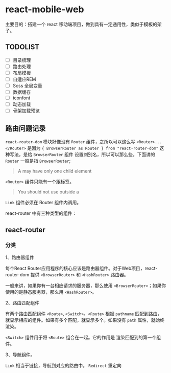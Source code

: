 # react-mobile-web

主要目的：搭建一个 react 移动端项目，做到具有一定通用性，类似于模板的架子。

## TODOLIST

- [ ] 目录梳理
- [ ] 路由处理
- [ ] 布局模板
- [ ] 自适应REM
- [ ] Scss 全局变量
- [ ] 数据缓存
- [ ] iconfont
- [ ] 动态加载
- [ ] 骨架加载预览

## 路由问题记录

`react-router-dom` 模块好像没有 `Router` 组件，之所以可以这么写 `<Router>...</Router>` 是因为 `{ BrowserRouter as Router } from "react-router-dom"` 这种写法，是给 `BrowserRouter` 组件 设置刘别名，所以可以那么些。下面讲的 `Router` 一般是指 `BrowserRouter`;

> A <Router> may have only one child element

`<Router>` 组件只能有一个跟标签。

> You should not use <Link> outside a <Router>

`Link` 组件必须在 Router 组件内调用。

react-router 中有三种类型的组件：

## react-router

### 分类

1、路由器组件

每个React Router应用程序的核心应该是路由器组件。对于Web项目，react-router-dom 提供 `<BrowserRouter>` 和 `<HashRouter>` 路由器。

一般来讲，如果你有一台相应请求的服务器，那么使用 `<BrowserRouter>`；如果你使用的是静态服务器，那么用 `<HashRouter>`。

2、路由匹配组件

有两个路由匹配组件 `<Route>`, `<Switch>`。`<Route>` 根据 `pathname` 匹配到路由，就显示相应的组件。如果有多个匹配，就显示多个。如果没有 `path` 属性，就始终渲染。

`<Switch>` 组件用于将 `<Route>` 组合在一起。它的作用是 渲染匹配到的第一个组件。

3、导航组件。

`Link` 相当于链接，导航到对应的路由中。
`Redirect` 重定向


